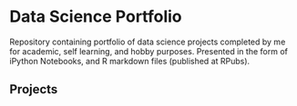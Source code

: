 # Data Science Portfolio
Repository containing portfolio of data science projects completed by me for academic, self learning, and hobby purposes. Presented in the form of iPython Notebooks, and R markdown files (published at RPubs).
## Projects

